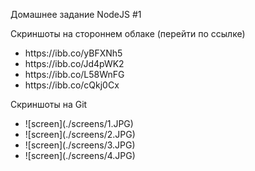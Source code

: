 <p>Домашнее задание NodeJS #1</p>
<p>Скриншоты на стороннем облаке (перейти по ссылке)</p>
<ul>
<li>https://ibb.co/yBFXNh5</li>
<li>https://ibb.co/Jd4pWK2</li>
<li>https://ibb.co/L58WnFG</li>
<li>https://ibb.co/cQkj0Cx</li>
</ul>
<p>Скриншоты на Git</p>

<ul>
<li>![screen](./screens/1.JPG)</li>
<li>![screen](./screens/2.JPG)</li>
<li>![screen](./screens/3.JPG)</li>
<li>![screen](./screens/4.JPG)</li>
</ul>
